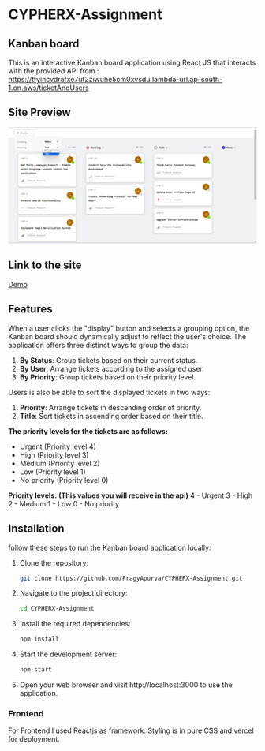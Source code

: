 # CYPHERX-Assignment

## Kanban board
This is an interactive Kanban board application using React JS that interacts with the provided API from : https://tfyincvdrafxe7ut2ziwuhe5cm0xvsdu.lambda-url.ap-south-1.on.aws/ticketAndUsers

## Site Preview
<img width="960" alt="image" src="https://github.com/PragyApurva/CYPHERX-Assignment/blob/026cd3e90c3dd5fef8e702216a6f76f723d795b3/public/demo.png">

## Link to the site

[Demo](https://cypherx-assignment-beryl.vercel.app/)

## Features
When a user clicks the "display" button and selects a grouping option, the Kanban board should dynamically adjust to reflect the user's choice.
The application offers three distinct ways to group the data:

1. **By Status**: Group tickets based on their current status.
2. **By User**: Arrange tickets according to the assigned user.
3. **By Priority**: Group tickets based on their priority level.

Users is also be able to sort the displayed tickets in two ways:

1. **Priority**: Arrange tickets in descending order of priority.
2. **Title**: Sort tickets in ascending order based on their title.
   
**The priority levels for the tickets are as follows:**

- Urgent (Priority level 4)
- High (Priority level 3)
- Medium (Priority level 2)
- Low (Priority level 1)
- No priority (Priority level 0)

**Priority levels: (This values you will receive in the api)**
4 - Urgent
3 - High
2 - Medium
1 - Low
0 - No priority

## Installation

follow these steps to run the Kanban board application locally:

1. Clone the repository:
   ```bash
   git clone https://github.com/PragyApurva/CYPHERX-Assignment.git
   ```
   
2. Navigate to the project directory:
    ```bash
    cd CYPHERX-Assignment
    ```

3. Install the required dependencies:
    ```bash
    npm install
    ```
4. Start the development server:
    ```bash
    npm start
    ```
5. Open your web browser and visit http://localhost:3000 to use the application.
   
### Frontend

For Frontend I used Reactjs as framework. Styling is in pure CSS and vercel for deployment.
